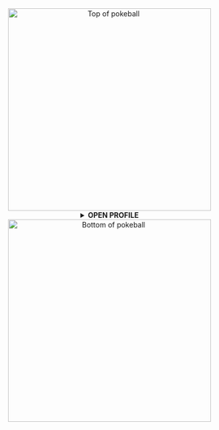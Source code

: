 <div align="center">
  <a href="#">
    <img width="400px" alt="Top of pokeball" src="https://muhan.li/assets/muhac_readme/pokeball_top.png" />
  </a>

  <details>
    <summary><b>OPEN PROFILE</b></summary>
    <br />
    Hello World
    <p>&thinsp;</p>
  </details>

  <a href="#">
    <img width="400px" alt="Bottom of pokeball" src="https://muhan.li/assets/muhac_readme/pokeball_bottom.png" />
  </a>
</div>
